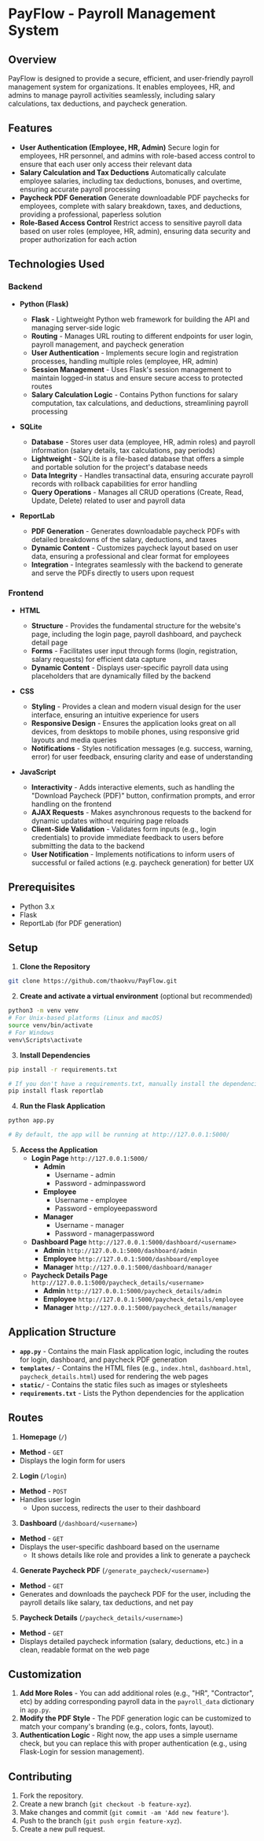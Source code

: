 # PayFlow - Payroll Management System

## Overview
PayFlow is designed to provide a secure, efficient, and user-friendly payroll management system for
organizations. It enables employees, HR, and admins to manage payroll activities seamlessly,
including salary calculations, tax deductions, and paycheck generation.

## Features
- **User Authentication (Employee, HR, Admin)**
Secure login for employees, HR personnel, and admins with role-based access control to ensure that each user only access their relevant data
- **Salary Calculation and Tax Deductions**
Automatically calculate employee salaries, including tax deductions, bonuses, and overtime, ensuring accurate payroll processing
- **Paycheck PDF Generation**
Generate downloadable PDF paychecks for employees, complete with salary breakdown, taxes, and deductions, providing a professional, paperless solution
- **Role-Based Access Control**
Restrict access to sensitive payroll data based on user roles (employee, HR, admin), ensuring data security and proper authorization for each action

## Technologies Used
### Backend
- **Python (Flask)**
    - **Flask** - Lightweight Python web framework for building the API and managing server-side logic
    - **Routing** - Manages URL routing to different endpoints for user login, payroll management, and paycheck generation
    - **User Authentication** - Implements secure login and registration processes, handling multiple roles (employee, HR, admin)
    - **Session Management** - Uses Flask's session management to maintain logged-in status and ensure secure access to protected routes
    - **Salary Calculation Logic** - Contains Python functions for salary computation, tax calculations, and deductions, streamlining payroll processing

- **SQLite**
    - **Database** - Stores user data (employee, HR, admin roles) and payroll information (salary details, tax calculations, pay periods)
    - **Lightweight** - SQLite is a file-based database that offers a simple and portable solution for the project's database needs
    - **Data Integrity** - Handles transactinal data, ensuring accurate payroll records with rollback capabilities for error handling
    - **Query Operations** - Manages all CRUD operations (Create, Read, Update, Delete) related to user and payroll data

- **ReportLab**
    - **PDF Generation** - Generates downloadable paycheck PDFs with detailed breakdowns of the salary, deductions, and taxes
    - **Dynamic Content** - Customizes paycheck layout based on user data, ensuring a professional and clear format for employees
    - **Integration** - Integrates seamlessly with the backend to generate and serve the PDFs directly to users upon request

### Frontend
- **HTML**
    - **Structure** - Provides the fundamental structure for the website's page, including the login page, payroll dashboard, and paycheck detail page
    - **Forms** - Facilitates user input through forms (login, registration, salary requests) for efficient data capture
    - **Dynamic Content** - Displays user-specific payroll data using placeholders that are dynamically filled by the backend

- **CSS**
    - **Styling** - Provides a clean and modern visual design for the user interface, ensuring an intuitive experience for users
    - **Responsive Design** - Ensures the application looks great on all devices, from desktops to mobile phones, using responsive grid layouts and media queries
    - **Notifications** - Styles notification messages (e.g. success, warning, error) for user feedback, ensuring clarity and ease of understanding

- **JavaScript**
    - **Interactivity** - Adds interactive elements, such as handling the "Download Paycheck (PDF)" button, confirmation prompts, and error handling on the frontend
    - **AJAX Requests** - Makes asynchronous requests to the backend for dynamic updates without requiring page reloads
    - **Client-Side Validation** - Validates form inputs (e.g., login credentials) to provide immediate feedback to users before submitting the data to the backend
    - **User Notification** - Implements notifications to inform users of successful or failed actions (e.g. paycheck generation) for better UX

## Prerequisites
- Python 3.x
- Flask
- ReportLab (for PDF generation)

## Setup
1. **Clone the Repository**
```bash
git clone https://github.com/thaokvu/PayFlow.git
```

2. **Create and activate a virtual environment** (optional but recommended)
```bash
python3 -m venv venv
# For Unix-based platforms (Linux and macOS)
source venv/bin/activate
# For Windows
venv\Scripts\activate
```

3. **Install Dependencies**
```bash
pip install -r requirements.txt

# If you don't have a requirements.txt, manually install the dependencies
pip install flask reportlab
```

4. **Run the Flask Application**
```bash
python app.py

# By default, the app will be running at http://127.0.0.1:5000/
```

5. **Access the Application**
    - **Login Page**
    `http://127.0.0.1:5000/`
        - **Admin**
            - Username - admin
            - Password - adminpassword
        - **Employee**
            - Username - employee
            - Password - employeepassword
        - **Manager**
            - Username - manager
            - Password - managerpassword
    - **Dashboard Page**
    `http://127.0.0.1:5000/dashboard/<username>`
        - **Admin**
        `http://127.0.0.1:5000/dashboard/admin`
        - **Employee**
        `http://127.0.0.1:5000/dashboard/employee`
        - **Manager**
        `http://127.0.0.1:5000/dashboard/manager`
    - **Paycheck Details Page**
    `http://127.0.0.1:5000/paycheck_details/<username>`
        - **Admin**
        `http://127.0.0.1:5000/paycheck_details/admin`
        - **Employee**
        `http://127.0.0.1:5000/paycheck_details/employee`
        - **Manager**
        `http://127.0.0.1:5000/paycheck_details/manager`

## Application Structure
- **`app.py`** - Contains the main Flask application logic, including the routes for login, dashboard, and paycheck PDF generation
- **`templates/`** - Contains the HTML files (e.g., `index.html`, `dashboard.html`, `paycheck_details.html`) used for rendering the web pages
- **`static/`** - Contains the static files such as images or stylesheets
- **`requirements.txt`** - Lists the Python dependencies for the application

## Routes
1. **Homepage** (`/`)
- **Method** - `GET`
- Displays the login form for users

2. **Login** (`/login`)
- **Method** - `POST`
- Handles user login
    - Upon success, redirects the user to their dashboard

3. **Dashboard** (`/dashboard/<username>`)
- **Method** - `GET`
- Displays the user-specific dashboard based on the username
    - It shows details like role and provides a link to generate a paycheck

4. **Generate Paycheck PDF** (`/generate_paycheck/<username>`)
- **Method** - `GET`
- Generates and downloads the paycheck PDF for the user, including the payroll details like salary, tax deductions, and net pay

5. **Paycheck Details** (`/paycheck_details/<username>`)
- **Method** - `GET`
- Displays detailed paycheck information (salary, deductions, etc.) in a clean, readable format on the web page

## Customization
1. **Add More Roles** - You can add additional roles (e.g., "HR", "Contractor", etc) by adding corresponding payroll data in the `payroll_data` dictionary in `app.py`.
2. **Modify the PDF Style** - The PDF generation logic can be customized to match your company's branding (e.g., colors, fonts, layout).
3. **Authentication Logic** - Right now, the app uses a simple username check, but you can replace this with proper authentication (e.g., using Flask-Login for session management).

## Contributing
1. Fork the repository.
2. Create a new branch (`git checkout -b feature-xyz`).
3. Make changes and commit (`git commit -am 'Add new feature'`).
4. Push to the branch (`git push orgin feature-xyz`).
5. Create a new pull request.